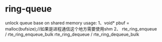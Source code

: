 # ring-queue
unlock queue base on shared memory
usage:
1、void* pbuf = malloc(bufsize);//如果是进程通信这个地方需要使用shm
2、
rte_ring_enqueue / rte_ring_enqueue_bulk
rte_ring_dequeue / rte_ring_dequeue_bulk
